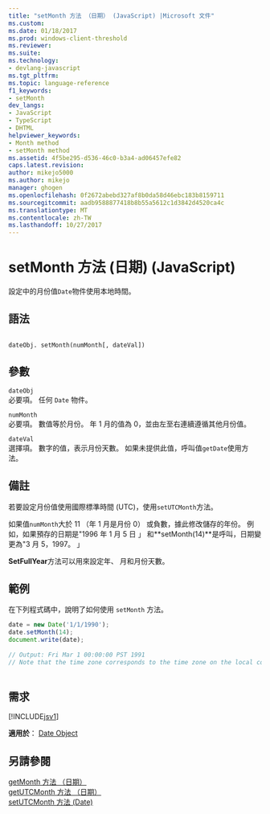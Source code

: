 ```yaml
---
title: "setMonth 方法 （日期） (JavaScript) |Microsoft 文件"
ms.custom: 
ms.date: 01/18/2017
ms.prod: windows-client-threshold
ms.reviewer: 
ms.suite: 
ms.technology:
- devlang-javascript
ms.tgt_pltfrm: 
ms.topic: language-reference
f1_keywords:
- setMonth
dev_langs:
- JavaScript
- TypeScript
- DHTML
helpviewer_keywords:
- Month method
- setMonth method
ms.assetid: 4f5be295-d536-46c0-b3a4-ad06457efe82
caps.latest.revision: 
author: mikejo5000
ms.author: mikejo
manager: ghogen
ms.openlocfilehash: 0f2672abebd327af8b0da58d46ebc183b8159711
ms.sourcegitcommit: aadb9588877418b8b55a5612c1d3842d4520ca4c
ms.translationtype: MT
ms.contentlocale: zh-TW
ms.lasthandoff: 10/27/2017
---
```

# <a name="setmonth-method-date-javascript"></a>setMonth 方法 (日期) (JavaScript)
設定中的月份值`Date`物件使用本地時間。  
  
## <a name="syntax"></a>語法  
  
```  
  
dateObj. setMonth(numMonth[, dateVal])   
```  
  
## <a name="parameters"></a>參數  
 `dateObj`  
 必要項。 任何 `Date` 物件。  
  
 `numMonth`  
 必要項。 數值等於月份。 年 1 月的值為 0，並由左至右連續遵循其他月份值。  
  
 `dateVal`  
 選擇項。 數字的值，表示月份天數。 如果未提供此值，呼叫值`getDate`使用方法。  
  
## <a name="remarks"></a>備註  
 若要設定月份值使用國際標準時間 (UTC)，使用`setUTCMonth`方法。  
  
 如果值`numMonth`大於 11 （年 1 月是月份 0） 或負數，據此修改儲存的年份。 例如，如果預存的日期是"1996 年 1 月 5 日 」 和**setMonth(14)**是呼叫，日期變更為"3 月 5，1997。 」  
  
 **SetFullYear**方法可以用來設定年、 月和月份天數。  
  
## <a name="example"></a>範例  
 在下列程式碼中，說明了如何使用 `setMonth` 方法。  
  
```JavaScript  
date = new Date('1/1/1990');  
date.setMonth(14);  
document.write(date);  
  
// Output: Fri Mar 1 00:00:00 PST 1991  
// Note that the time zone corresponds to the time zone on the local computer.  
  
```  
  
## <a name="requirements"></a>需求  
 [!INCLUDE[jsv1](../../javascript/misc/includes/jsv1-md.md)]  
  
 **適用於**： [Date Object](../../javascript/reference/date-object-javascript.md)  
  
## <a name="see-also"></a>另請參閱  
 [getMonth 方法 （日期）](../../javascript/reference/getmonth-method-date-javascript.md)   
 [getUTCMonth 方法 （日期）](../../javascript/reference/getutcmonth-method-date-javascript.md)   
 [setUTCMonth 方法 (Date)](../../javascript/reference/setutcmonth-method-date-javascript.md)